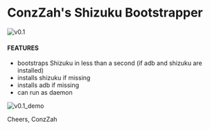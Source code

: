 # ConzZah's Shizuku Bootstrapper

![v0.1](https://i.imgur.com/zw63QBK.png)

#### FEATURES ####

- bootstraps Shizuku in less than a second (if adb and shizuku are installed)
- installs shizuku if missing
- installs adb if missing
- can run as daemon

![v0.1_demo](https://i.ibb.co/7tFSvDSw/gif.gif)

Cheers, ConzZah